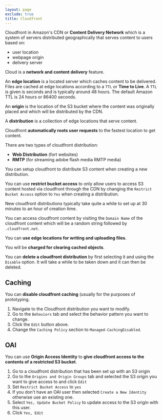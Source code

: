 ```yaml
---
layout: page
exclude: true
title: Cloudfront
---
```


Cloudfront in Amazon's CDN or **Content Delivery Network** which is a system of servers distributed geographically that serves content to users based on:

- user location
- webpage origin
- delivery server

Cloud is a **network and content delivery** feature.

An **edge location** is a located server which caches content to be delivered. Files are cached at edge locations according to a `TTL` or **Time to Live**. A `TTL` is given is seconds and is typically around 48 hours. The default Amazon TTL is 24 hours or 86400 seconds.

An **origin** is the location of the S3 bucket where the content was originally placed and which will be distributed by the CDN.

A **distribution** is a collection of edge locations that serve content.

Cloudfront **automatically roots user requests** to the fastest location to get content.

There are two types of cloudfront distribution:

- **Web Distribution** (fort websites)
- **RMTP** (for streaming adobe flash media RMTP media)

You can setup cloudfront to distribute S3 content when creating a new distribution.

You can use **restrict bucket access** to only allow users to access S3 content hosted via cloudfront through the CDN by changing the `Restrict Bucket Access` option to `Yes` when creating a distribution.

New cloudfront distributions typically take quite a while to set up at 30 minutes to an hour of creation time.

You can access cloudfront content by visiting the `Domain Name` of the cloudfront content which will be a random string followed by `.cloudfront.net`.

You can **use edge locations for writing and uploading files**.

You will be **charged for clearing cached objects**.

You can **delete a cloudfront distribution** by first selecting it and using the `Disable` option. It will take a while to be taken down and it can then be deleted.

## Caching

You can **disable cloudfront caching** (usually for the purposes of prototyping.

1. Navigate to the Cloudfront distribution you want to modify.
2. Go to the `Behaviors` tab and select the behavior pattern you want to change.
3. Click the `Edit` button above.
4. Change the `Caching Policy` section to `Managed-CachingDisabled`.

## OAI

You can use **Origin Access Identity** to **give cloudfront access to the contents of a restricted S3 bucket**. 

1. Go to a cloudfront distribution that has been set up with an S3 origin
2. Go to the `Origins and Origin Groups` tab and selected the S3 origin you want to give access to and click `Edit`
3. Set `Restrict Bucket Access` to `yes`
4. If you don't have an OAI user then selected `Create a New Identity` otherwise use an existing one.
5. Select `Yes, Update Bucket Policy` to update access to the S3 origin with this user.
6. Click `Yes, Edit`




<!--stackedit_data:
eyJoaXN0b3J5IjpbMjM2NjM0MDIyLDEwODY5NjY2NDgsLTIxMj
gxMTg5ODgsLTE3ODM5MTIzODcsMTYyMTg5MDY3MywxMTU5NDk4
MTQwXX0=
-->